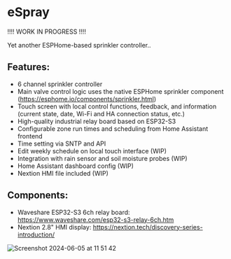 # eSpray

!!!! WORK IN PROGRESS !!!!

Yet another ESPHome-based sprinkler controller..

## Features:

- 6 channel sprinkler controller
- Main valve control logic uses the native ESPHome sprinkler component (https://esphome.io/components/sprinkler.html)
- Touch screen with local control functions, feedback, and information (current state, date, Wi-Fi and HA connection status, etc.)
- High-quality industrial relay board based on ESP32-S3
- Configurable zone run times and scheduling from Home Assistant frontend
- Time setting via SNTP and API
- Edit weekly schedule on local touch interface (WIP)
- Integration with rain sensor and soil moisture probes (WIP)
- Home Assistant dashboard config (WIP)
- Nextion HMI file included (WIP)

## Components:

- Waveshare ESP32-S3 6ch relay board: https://www.waveshare.com/esp32-s3-relay-6ch.htm
- Nextion 2.8" HMI display: https://nextion.tech/discovery-series-introduction/

![Screenshot 2024-06-05 at 11 51 42](https://github.com/cskollar/espray/assets/46558488/37aac64f-19b2-465a-9cee-0cacaab574dc)
